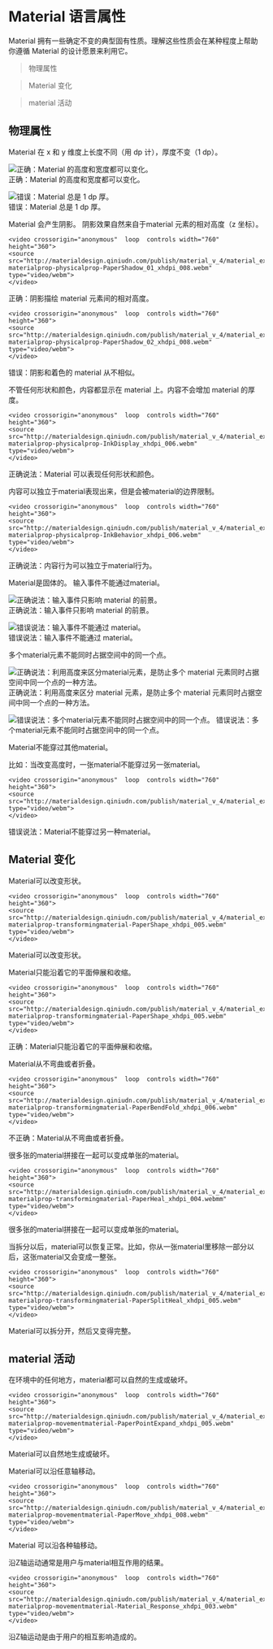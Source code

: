# Material 语言属性

Material 拥有一些确定不变的典型固有性质。理解这些性质会在某种程度上帮助你遵循 Material 的设计愿景来利用它。

> 物理属性

> Material 变化

> material 活动

## 物理属性
Material 在 x 和 y 维度上长度不同（用 dp 计），厚度不变（1 dp）。

![正确：Material 的高度和宽度都可以变化。](https://github.com/zhaochong/material-design/blob/master/images/2.png)  
正确：Material 的高度和宽度都可以变化。

![错误：Material 总是 1 dp 厚。](https://github.com/zhaochong/material-design/blob/master/images/3.png)  
错误：Material 总是 1 dp 厚。

Material 会产生阴影。
阴影效果自然来自于material 元素的相对高度（z 坐标）。

```
<video crossorigin="anonymous"  loop  controls width="760" height="360">
<source src="http://materialdesign.qiniudn.com/publish/material_v_4/material_ext_publish/0B6Okdz75tqQsM01aOVkzWXFYb1k/inline%20whatismaterial-materialprop-physicalprop-PaperShadow_01_xhdpi_008.webm" type="video/webm">
</video>
```
正确：阴影描绘 material 元素间的相对高度。

```
<video crossorigin="anonymous"  loop  controls width="760" height="360">
<source src="http://materialdesign.qiniudn.com/publish/material_v_4/material_ext_publish/0B6Okdz75tqQsRGhTci1mN2dWUW8/inline%20whatismaterial-materialprop-physicalprop-PaperShadow_02_xhdpi_008.webm" type="video/webm">
</video>
```
错误：阴影和着色的 material 从不相似。

不管任何形状和颜色，内容都显示在 material 上。内容不会增加 material 的厚度。

```
<video crossorigin="anonymous"  loop  controls width="760" height="360">
<source src="http://materialdesign.qiniudn.com/publish/material_v_4/material_ext_publish/0B6Okdz75tqQsaGVXTFRCVG1iU2M/whatismaterial-materialprop-physicalprop-InkDisplay_xhdpi_006.webm" type="video/webm">
</video>
```
正确说法：Material 可以表现任何形状和颜色。


内容可以独立于material表现出来，但是会被material的边界限制。

```
<video crossorigin="anonymous"  loop  controls width="760" height="360">
<source src="http://materialdesign.qiniudn.com/publish/material_v_4/material_ext_publish/0B6Okdz75tqQsdnpyMjVKeFNvVm8/whatismaterial-materialprop-physicalprop-InkBehavior_xhdpi_006.webm" type="video/webm">
</video>
```
正确说法：内容行为可以独立于material行为。

Material是固体的。
输入事件不能通过material。

![正确说法：输入事件只影响 material 的前景。](https://github.com/zhaochong/material-design/blob/master/images/4.png)  
正确说法：输入事件只影响 material 的前景。

![错误说法：输入事件不能通过 material。](https://github.com/zhaochong/material-design/blob/master/images/5.png)  
错误说法：输入事件不能通过 material。

多个material元素不能同时占据空间中的同一个点。

![正确说法：利用高度来区分material元素，是防止多个 material 元素同时占据空间中同一个点的一种方法。](https://github.com/zhaochong/material-design/blob/master/images/6.png)
正确说法：利用高度来区分 material 元素，是防止多个 material 元素同时占据空间中同一个点的一种方法。

![错误说法：多个material元素不能同时占据空间中的同一个点。](https://github.com/zhaochong/material-design/blob/master/images/7.png)
错误说法：多个material元素不能同时占据空间中的同一个点。

Material不能穿过其他material。

比如：当改变高度时，一张material不能穿过另一张material。

```
<video crossorigin="anonymous"  loop  controls width="760" height="360">
<source src="http://materialdesign.qiniudn.com/publish/material_v_4/material_ext_publish/0B6Okdz75tqQsekRnTGVlVEQzNXc/whatismaterial_properties_physical_07_xhdpi_009.webm" type="video/webm">
</video>
```
错误说法：Material不能穿过另一种material。


## Material 变化
Material可以改变形状。

```
<video crossorigin="anonymous"  loop  controls width="760" height="360">
<source src="http://materialdesign.qiniudn.com/publish/material_v_4/material_ext_publish/0B6Okdz75tqQsRjREbXNsZXBrTFU/whatismaterial-materialprop-transformingmaterial-PaperShape_xhdpi_005.webm" type="video/webm">
</video>
```
Material可以改变形状。

Material只能沿着它的平面伸展和收缩。

```
<video crossorigin="anonymous"  loop  controls width="760" height="360">
<source src="http://materialdesign.qiniudn.com/publish/material_v_4/material_ext_publish/0B6Okdz75tqQsRjREbXNsZXBrTFU/whatismaterial-materialprop-transformingmaterial-PaperShape_xhdpi_005.webm" type="video/webm">
</video>
```
正确：Material只能沿着它的平面伸展和收缩。

Material从不弯曲或者折叠。

```
<video crossorigin="anonymous"  loop  controls width="760" height="360">
<source src="http://materialdesign.qiniudn.com/publish/material_v_4/material_ext_publish/0B6Okdz75tqQsMXhFNUo2WmJrLWc/whatismaterial-materialprop-transformingmaterial-PaperBendFold_xhdpi_006.webm" type="video/webm">
</video>
```
不正确：Material从不弯曲或者折叠。

很多张的material拼接在一起可以变成单张的material。

```
<video crossorigin="anonymous"  loop  controls width="760" height="360">
<source src="http://materialdesign.qiniudn.com/publish/material_v_4/material_ext_publish/0B6Okdz75tqQsRmdDaEl6aTVGREU/whatismaterial-materialprop-transformingmaterial-PaperHeal_xhdpi_004.webmm" type="video/webm">
</video>
```
很多张的material拼接在一起可以变成单张的material。

当拆分以后，material可以恢复正常。比如，你从一张material里移除一部分以后，这张material又会变成一整张。

```
<video crossorigin="anonymous"  loop  controls width="760" height="360">
<source src="http://materialdesign.qiniudn.com/publish/material_v_4/material_ext_publish/0B6Okdz75tqQsQV9PS2Q0anFoZzg/whatismaterial-materialprop-transformingmaterial-PaperSplitHeal_xhdpi_005.webm" type="video/webm">
</video>
```
Material可以拆分开，然后又变得完整。


## material 活动
在环境中的任何地方，material都可以自然的生成或破坏。

```
<video crossorigin="anonymous"  loop  controls width="760" height="360">
<source src="http://materialdesign.qiniudn.com/publish/material_v_4/material_ext_publish/0B6Okdz75tqQseERpUzUxRVRtMGs/whatismaterial-materialprop-movementmaterial-PaperPointExpand_xhdpi_005.webm" type="video/webm">
</video>
```
Material可以自然地生成或破坏。

Material可以沿任意轴移动。

```
<video crossorigin="anonymous"  loop  controls width="760" height="360">
<source src="http://materialdesign.qiniudn.com/publish/material_v_4/material_ext_publish/0B6Okdz75tqQsWkhGeVpPNVdZbE0/whatismaterial-materialprop-movementmaterial-PaperMove_xhdpi_008.webm" type="video/webm">
</video>
```
Material 可以沿各种轴移动。

沿Z轴运动通常是用户与material相互作用的结果。

```
<video crossorigin="anonymous"  loop  controls width="760" height="360">
<source src="http://materialdesign.qiniudn.com/publish/material_v_4/material_ext_publish/0B6Okdz75tqQsYWJoQjFCYmdvU3c/whatismaterial-materialprop-movementmaterial-Material_Response_xhdpi_003.webm" type="video/webm">
</video>
```
沿Z轴运动是由于用户的相互影响造成的。









